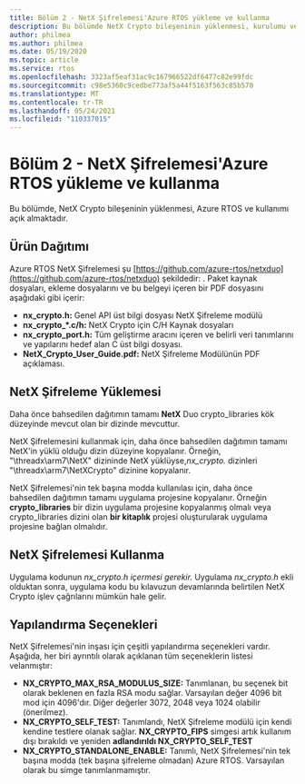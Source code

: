 ```yaml
---
title: Bölüm 2 - NetX Şifrelemesi'Azure RTOS yükleme ve kullanma
description: Bu bölümde NetX Crypto bileşeninin yüklenmesi, kurulumu ve kullanımıyla ilgili çeşitli sorunların açıklaması yer almaktadır.
author: philmea
ms.author: philmea
ms.date: 05/19/2020
ms.topic: article
ms.service: rtos
ms.openlocfilehash: 3323af5eaf31ac9c167966522df6477c82e99fdc
ms.sourcegitcommit: c98e5360c9cedbe773af5a44f5163f563c85b570
ms.translationtype: MT
ms.contentlocale: tr-TR
ms.lasthandoff: 05/24/2021
ms.locfileid: "110337015"
---
```

# <a name="chapter-2---installation-and-use-of-azure-rtos-netx-crypto"></a>Bölüm 2 - NetX Şifrelemesi'Azure RTOS yükleme ve kullanma

Bu bölümde, NetX Crypto bileşeninin yüklenmesi, Azure RTOS ve kullanımı açık almaktadır.

## <a name="product-distribution"></a>Ürün Dağıtımı

Azure RTOS NetX Şifrelemesi şu [https://github.com/azure-rtos/netxduo](https://github.com/azure-rtos/netxduo) şekildedir: . Paket kaynak dosyaları, ekleme dosyalarını ve bu belgeyi içeren bir PDF dosyasını aşağıdaki gibi içerir:

- **nx_crypto.h:** Genel API üst bilgi dosyası NetX Şifreleme modülü
- **nx_crypto_*.c/h:** NetX Crypto için C/H Kaynak dosyaları
- **nx_crypto_port.h:** Tüm geliştirme aracını içeren ve belirli veri tanımlarını ve yapılarını hedef alan C üst bilgi dosyası.
- **NetX_Crypto_User_Guide.pdf:** NetX Şifreleme Modülünün PDF açıklaması.

## <a name="netx-crypto-installation"></a>NetX Şifreleme Yüklemesi

Daha önce bahsedilen dağıtımın tamamı **NetX** Duo crypto_libraries kök düzeyinde mevcut olan bir dizinde mevcuttur.

NetX Şifrelemesini kullanmak için, daha önce bahsedilen dağıtımın tamamı NetX'in yüklü olduğu dizin düzeyine kopyalanır. Örneğin, "\threadx\arm7\NetX" dizininde NetX yüklüyse,*nx_crypto.* dizinleri "\threadx\arm7\NetXCrypto" dizinine kopyalanır.

NetX Şifrelemesi'nin tek başına modda kullanılası için, daha önce bahsedilen dağıtımın tamamı uygulama projesine kopyalanır. Örneğin **crypto_libraries** bir dizin uygulama projesine kopyalanmış olmalı veya crypto_libraries dizini olan **bir kitaplık** projesi oluşturularak uygulama projesine bağlan olmalıdır. 

## <a name="using-netx-crypto"></a>NetX Şifrelemesi Kullanma

Uygulama kodunun *nx_crypto.h içermesi gerekir.*  Uygulama *nx_crypto.h* ekli olduktan sonra, uygulama kodu bu kılavuzun devamlarında belirtilen NetX Crypto işlev çağrılarını mümkün hale gelir.

## <a name="configuration-options"></a>Yapılandırma Seçenekleri

NetX Şifrelemesi'nin inşası için çeşitli yapılandırma seçenekleri vardır. Aşağıda, her biri ayrıntılı olarak açıklanan tüm seçeneklerin listesi velanmıştır:

- **NX_CRYPTO_MAX_RSA_MODULUS_SIZE:** Tanımlanan, bu seçenek bit olarak beklenen en fazla RSA modu sağlar. Varsayılan değer 4096 bit mod için 4096'dır. Diğer değerler 3072, 2048 veya 1024 olabilir (önerilmez).
- **NX_CRYPTO_SELF_TEST:** Tanımlandı, NetX Şifreleme modülü için kendi kendine testlere olanak sağlar. **NX_CRYPTO_FIPS** simgesi artık kullanım dışı bırakıldı ve yeniden **adlandırıldı NX_CRYPTO_SELF_TEST**
- **NX_CRYPTO_STANDALONE_ENABLE:** Tanımlı, NetX Şifrelemesi'nin tek başına modda (tek başına şifreleme olmadan) Azure RTOS. Varsayılan olarak bu simge tanımlanmamıştır.
